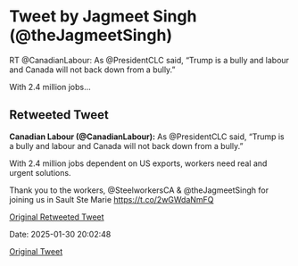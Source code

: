 # Tweet by Jagmeet Singh (@theJagmeetSingh)

RT @CanadianLabour: As @PresidentCLC said, “Trump is a bully and labour and Canada will not back down from a bully.”

With 2.4 million jobs…

## Retweeted Tweet

**Canadian Labour (@CanadianLabour):** As @PresidentCLC said, “Trump is a bully and labour and Canada will not back down from a bully.”

With 2.4 million jobs dependent on US exports, workers need real and urgent solutions.

Thank you to the workers, @SteelworkersCA &amp; @theJagmeetSingh for joining us in Sault Ste Marie https://t.co/2wGWdaNmFQ

[Original Retweeted Tweet](https://x.com/CanadianLabour/status/1885011380631163067)

Date: 2025-01-30 20:02:48

[Original Tweet](https://x.com/theJagmeetSingh/status/1885056088510288327)
